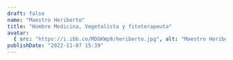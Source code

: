 ```yaml
---
draft: false
name: "Maestro Heriberto"
title: "Hombre Medicina, Vegetalista y fitoterapeuta"
avatar:
  { src: "https://i.ibb.co/MDGKWp9/heriberto.jpg", alt: "Maestro Heriberto" }
publishDate: "2022-11-07 15:39"
---
```

